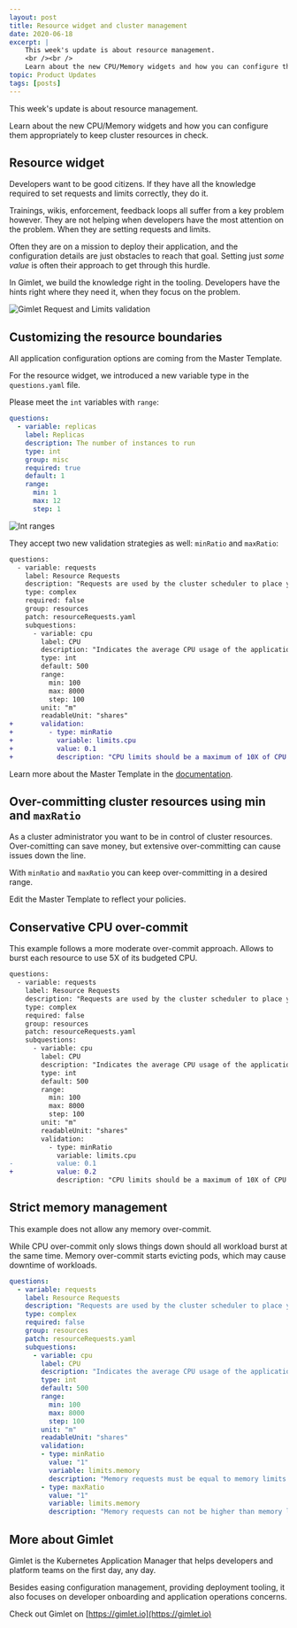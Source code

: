```yaml
---
layout: post
title: Resource widget and cluster management
date: 2020-06-18
excerpt: |
    This week's update is about resource management.
    <br /><br />
    Learn about the new CPU/Memory widgets and how you can configure them appropriately to keep cluster resources in check.
topic: Product Updates
tags: [posts]
---
```


This week's update is about resource management.

Learn about the new CPU/Memory widgets and how you can configure them appropriately to keep cluster resources in check.

## Resource widget

Developers want to be good citizens. If they have all the knowledge required to set requests and limits correctly, they do it.

Trainings, wikis, enforcement, feedback loops all suffer from a key problem however. They are not helping when developers have the most attention on the problem. When they are setting requests and limits.

Often they are on a mission to deploy their application, and the configuration details are just obstacles to reach that goal.
Setting just *some value* is often their approach to get through this hurdle.

In Gimlet, we build the knowledge right in the tooling. Developers have the hints right where they need it, when they focus on the problem.

![Gimlet Request and Limits validation](/validation.png)

## Customizing the resource boundaries

All application configuration options are coming from the Master Template.

For the resource widget, we introduced a new variable type in the `questions.yaml` file.

Please meet the `int` variables with `range`:

```yaml
questions:
  - variable: replicas
    label: Replicas
    description: The number of instances to run
    type: int
    group: misc
    required: true
    default: 1
    range:
      min: 1
      max: 12
      step: 1
```

![Int ranges](/replicas.png)

They accept two new validation strategies as well: `minRatio` and `maxRatio`:

```diff
questions:
  - variable: requests
    label: Resource Requests
    description: "Requests are used by the cluster scheduler to place your workload on the best suiting server node."
    type: complex
    required: false
    group: resources
    patch: resourceRequests.yaml
    subquestions:
      - variable: cpu
        label: CPU
        description: "Indicates the average CPU usage of the application. 1000 CPU shares = 1 CPU core"
        type: int
        default: 500
        range:
          min: 100
          max: 8000
          step: 100
        unit: "m"
        readableUnit: "shares"
+       validation:
+         - type: minRatio
+           variable: limits.cpu
+           value: 0.1
+           description: "CPU limits should be a maximum of 10X of CPU requests. We are over-provisioning our cluster on purpose, but anything over 10X could hurt uptime. Please adjust your request or limit."
```

Learn more about the Master Template in the [documentation](https://docs.gimlet.io/setup/master-template/#int-variables-with-a-range-of-values).

## Over-committing cluster resources using min and `maxRatio`

As a cluster administrator you want to be in control of cluster resources. Over-comitting can save money, but extensive over-committing can cause issues down the line.

With `minRatio` and `maxRatio` you can keep over-committing in a desired range.

Edit the Master Template to reflect your policies.

## Conservative CPU over-commit

This example follows a more moderate over-commit approach. Allows to burst each resource to use 5X of its budgeted CPU.

```diff
questions:
  - variable: requests
    label: Resource Requests
    description: "Requests are used by the cluster scheduler to place your workload on the best suiting server node."
    type: complex
    required: false
    group: resources
    patch: resourceRequests.yaml
    subquestions:
      - variable: cpu
        label: CPU
        description: "Indicates the average CPU usage of the application. 1000 CPU shares = 1 CPU core"
        type: int
        default: 500
        range:
          min: 100
          max: 8000
          step: 100
        unit: "m"
        readableUnit: "shares"
        validation:
          - type: minRatio
            variable: limits.cpu
-           value: 0.1
+           value: 0.2
            description: "CPU limits should be a maximum of 10X of CPU requests. We are over-provisioning our cluster on purpose, but anything over 10X could hurt uptime. Please adjust your request or limit."
```

## Strict memory management

This example does not allow any memory over-commit.

While CPU over-commit only slows things down should all workload burst at the same time.
Memory over-commit starts evicting pods, which may cause downtime of workloads.

```yaml
questions:
  - variable: requests
    label: Resource Requests
    description: "Requests are used by the cluster scheduler to place your workload on the best suiting server node."
    type: complex
    required: false
    group: resources
    patch: resourceRequests.yaml
    subquestions:
      - variable: cpu
        label: CPU
        description: "Indicates the average CPU usage of the application. 1000 CPU shares = 1 CPU core"
        type: int
        default: 500
        range:
          min: 100
          max: 8000
          step: 100
        unit: "m"
        readableUnit: "shares"
        validation:
        - type: minRatio
          value: "1"
          variable: limits.memory
          description: "Memory requests must be equal to memory limits. We don't allow memory over-commit in our cluster to prevent out of memory errors. Please adjust your request or limit."
        - type: maxRatio
          value: "1"
          variable: limits.memory
          description: "Memory requests can not be higher than memory limits. Please adjust your request or limit."
```

## More about Gimlet

Gimlet is the Kubernetes Application Manager that helps developers and platform teams on the first day, any day.

Besides easing configuration management, providing deployment tooling, it also focuses on developer onboarding and application operations concerns.

Check out Gimlet on [https://gimlet.io](https://gimlet.io)